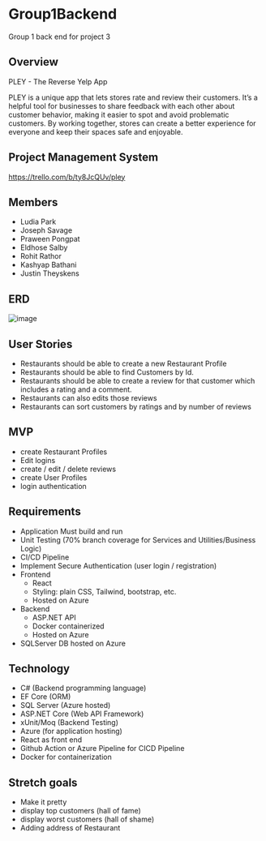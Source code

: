 # Group1Backend
Group 1 back end for project 3


## Overview
PLEY - The Reverse Yelp App

PLEY is a unique app that lets stores rate and review their customers. It’s a helpful tool for businesses to share feedback with each other about customer behavior, making it easier to spot and avoid problematic customers. By working together, stores can create a better experience for everyone and keep their spaces safe and enjoyable.

## Project Management System
https://trello.com/b/ty8JcQUv/pley

## Members
- Ludia Park
- Joseph Savage
- Praween Pongpat
- Eldhose Salby
- Rohit Rathor
- Kashyap Bathani
- Justin Theyskens

## ERD

![image](https://github.com/user-attachments/assets/4eb1d1ae-24b9-4cbd-9a01-c17d59271bb4)


## User Stories
- Restaurants should be able to create a new Restaurant Profile
- Restaurants should be able to find Customers by Id.
- Restaurants should be able to create a review for that customer which includes a rating and a comment.
- Restaurants can also edits those reviews
- Restaurants can sort customers by ratings and by number of reviews

## MVP
- create Restaurant Profiles
- Edit logins
- create / edit / delete reviews
- create User Profiles
- login authentication 

  
## Requirements
- Application Must build and run
- Unit Testing (70% branch coverage for Services and Utilities/Business Logic)
- CI/CD Pipeline
- Implement Secure Authentication (user login / registration)
- Frontend
    - React
    - Styling: plain CSS, Tailwind, bootstrap, etc.
    - Hosted on Azure
- Backend
    - ASP.NET API
    - Docker containerized
    - Hosted on Azure
- SQLServer DB hosted on Azure


## Technology
- C# (Backend programming language)
- EF Core (ORM)
- SQL Server (Azure hosted)
- ASP.NET Core (Web API Framework)
- xUnit/Moq (Backend Testing)
- Azure (for application hosting)
- React as front end
- Github Action or Azure Pipeline for CICD Pipeline
- Docker for containerization

## Stretch goals
- Make it pretty
- display top customers (hall of fame)
- display worst customers (hall of shame)
- Adding address of Restaurant

